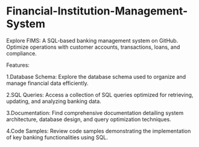 # Financial-Institution-Management-System
Explore FIMS: A SQL-based banking management system on GitHub. Optimize operations with customer accounts, transactions, loans, and compliance.


Features:

1.Database Schema: Explore the database schema used to organize and manage financial data efficiently.

2.SQL Queries: Access a collection of SQL queries optimized for retrieving, updating, and analyzing banking data.

3.Documentation: Find comprehensive documentation detailing system architecture, database design, and query optimization techniques.

4.Code Samples: Review code samples demonstrating the implementation of key banking functionalities using SQL.
